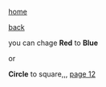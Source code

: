 [home](./page01.md)

[back](./page10.md)

you can chage **Red** to **Blue**

or

**Circle** to square,,,
[page 12](./page12.md)
